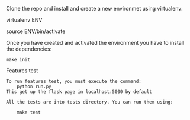Clone the repo and install and create a new environmet using virtualenv:

virtualenv ENV

source ENV/bin/activate

Once you have created and activated the environment you have to install the dependencies:

    make init 

Features test

    To run features test, you must execute the command:
        python run.py
    This get up the flask page in localhost:5000 by default
    
    All the tests are into tests directory. You can run them using:

        make test
